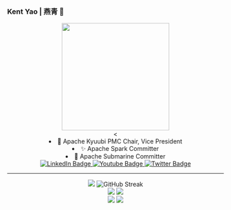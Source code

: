 ### Kent Yao | 燕青 👋

<!--
**yaooqinn/yaooqinn** is a ✨ _special_ ✨ repository because its `README.md` (this file) appears on your GitHub profile.

Here are some ideas to get you started:

- 🔭 I’m currently working on ...
- 🌱 I’m currently learning ...
- 👯 I’m looking to collaborate on ...
- 🤔 I’m looking for help with ...
- 💬 Ask me about ...
- 📫 How to reach me: ...
- 😄 Pronouns: ...
- ⚡ Fun fact: ...
-->

<div align="center">

  <div id="dog">
    <img src="https://media0.giphy.com/media/v1.Y2lkPTc5MGI3NjExZXMyZDBtajg0cjJ6YmtmeHBod2k3ZjVhMGlkZmV0NXlkZTFjZDRtYyZlcD12MV9pbnRlcm5hbF9naWZfYnlfaWQmY3Q9Zw/Dh5q0sShxgp13DwrvG/giphy.gif" width="250"/>
  </div>
  <<div>
    <li>🦊 Apache Kyuubi PMC Chair, Vice President</li>
    <li>✨ Apache Spark Committer</li>
    <li>🚢 Apache Submarine Committer</li>
  </div>
</div>



<div id="badges" align="center">
  <a href="https://www.linkedin.com/in/kent-yao/">
    <img src="https://img.shields.io/badge/LinkedIn-blue?style=for-the-badge&logo=linkedin&logoColor=white" alt="LinkedIn Badge"/>
  </a>
  <a href="https://www.youtube.com/channel/UCJB4x5YuERIWS4U0i82A4XQ">
    <img src="https://img.shields.io/badge/YouTube-red?style=for-the-badge&logo=youtube&logoColor=white" alt="Youtube Badge"/>
  </a>
  <a href="https://twitter.com/kent_zju">
    <img src="https://img.shields.io/badge/Twitter-blue?style=for-the-badge&logo=twitter&logoColor=white" alt="Twitter Badge"/>
  </a>
</div>

---

<div id="github_stats" align="center">
  <div>
    <a><img src="http://github-profile-summary-cards.vercel.app/api/cards/profile-details?username=yaooqinn&theme=github" /></a>
    <a><img src="https://streak-stats.demolab.com?user=yaooqinn&theme=github-light&mode=weekly" alt="GitHub Streak" /></a>
  </div>
  
  <div>
    <a><img src="http://github-profile-summary-cards.vercel.app/api/cards/repos-per-language?username=yaooqinn&theme=github" /></a>
    <a><img src="http://github-profile-summary-cards.vercel.app/api/cards/most-commit-language?username=yaooqinn&theme=github" /></a>
  </div>
  
  <div>
    <a><img src="http://github-profile-summary-cards.vercel.app/api/cards/stats?username=yaooqinn&theme=github" /></a>
    <a><img src="http://github-profile-summary-cards.vercel.app/api/cards/productive-time?username=yaooqinn&theme=github&utcOffset=8" /></a>
  </div>

</div>
